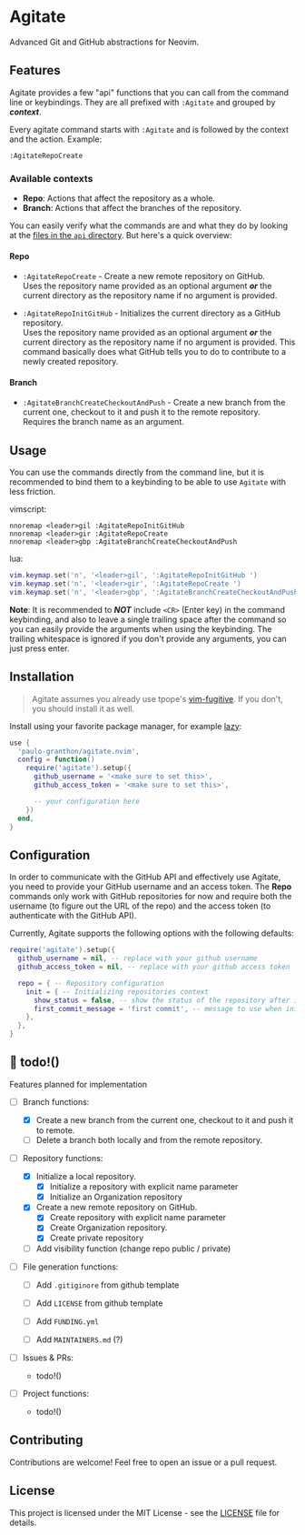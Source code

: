 # Agitate

Advanced Git and GitHub abstractions for Neovim.

## Features

Agitate provides a few "api" functions that you can
call from the command line or keybindings.
They are all prefixed with `:Agitate` and grouped by **_context_**.

Every agitate command starts with `:Agitate` and is followed by the
context and the action. Example:

```vim
:AgitateRepoCreate
```

### Available contexts

- **Repo**: Actions that affect the repository as a whole.
- **Branch**: Actions that affect the branches of the repository.

You can easily verify what the commands are and what they do by looking at the
[files in the `api` directory](./lua/agitate/api). But here's a quick overview:

#### Repo

- `:AgitateRepoCreate` - Create a new remote repository on GitHub.  
  Uses the repository name provided as an optional argument **_or_** the current
  directory as the repository name if no argument is provided.

- `:AgitateRepoInitGitHub` - Initializes the current directory as a GitHub
  repository.  
  Uses the repository name provided as an optional argument **_or_** the current
  directory as the repository name if no argument is provided.
  This command basically does what GitHub tells you to do to contribute to a
  newly created repository.

#### Branch

- `:AgitateBranchCreateCheckoutAndPush` - Create a new branch from the current
  one, checkout to it and push it to the remote repository.  
  Requires the branch name as an argument.

## Usage

You can use the commands directly from the command line, but it is recommended
to bind them to a keybinding to be able to use `Agitate` with less friction.

vimscript:

```vim
nnoremap <leader>gil :AgitateRepoInitGitHub
nnoremap <leader>gir :AgitateRepoCreate
nnoremap <leader>gbp :AgitateBranchCreateCheckoutAndPush
```

lua:

```lua
vim.keymap.set('n', '<leader>gil', ':AgitateRepoInitGitHub ')
vim.keymap.set('n', '<leader>gir', ':AgitateRepoCreate ')
vim.keymap.set('n', '<leader>gbp', ':AgitateBranchCreateCheckoutAndPush ')
```

**Note**: It is recommended to **_NOT_** include `<CR>` (Enter key) in the command
keybinding, and also to leave a single trailing space after the command so you can
easily provide the arguments when using the keybinding. The trailing whitespace is
ignored if you don't provide any arguments, you can just press enter.

## Installation

> Agitate assumes you already use tpope's [vim-fugitive](github.com/tpope/vim-fugitive).
> If you don't, you should install it as well.

Install using your favorite package manager, for example [lazy](github.com/folke/lazy.nvim):

```lua
use {
  'paulo-granthon/agitate.nvim',
  config = function()
    require('agitate').setup({
      github_username = '<make sure to set this>',
      github_access_token = '<make sure to set this>',

      -- your configuration here
    })
  end,
}
```

## Configuration

In order to communicate with the GitHub API and effectively use Agitate, you need
to provide your GitHub username and an access token. The **Repo** commands only
work with GitHub repositories for now and require both the username (to figure out
the URL of the repo) and the access token (to authenticate with the GitHub API).

Currently, Agitate supports the following options with the following defaults:

```lua
require('agitate').setup({
  github_username = nil, -- replace with your github username
  github_access_token = nil, -- replace with your github access token

  repo = { -- Repository configuration
    init = { -- Initializing repositories context
      show_status = false, -- show the status of the repository after initializing it
      first_commit_message = 'first commit', -- message to use when initializing locally
    },
  },
}

```

## 📝 todo!()

Features planned for implementation

- [ ] Branch functions:

  - [x] Create a new branch from the current one, checkout to it and push it to remote.
  - [ ] Delete a branch both locally and from the remote repository.

- [ ] Repository functions:

  - [x] Initialize a local repository.
    - [x] Initialize a repository with explicit name parameter
    - [x] Initialize an Organization repository

  - [x] Create a new remote repository on GitHub.
    - [x] Create repository with explicit name parameter
    - [x] Create Organization repository.
    - [x] Create private repository

  - [ ] Add visibility function (change repo public / private)

- [ ] File generation functions:
  - [ ] Add `.gitiginore` from github template
  - [ ] Add `LICENSE` from github template

  - [ ] Add `FUNDING.yml`
  - [ ] Add `MAINTAINERS.md` (?)

- [ ] Issues & PRs:
  - todo!()

- [ ] Project functions:
  - todo!()

## Contributing

Contributions are welcome! Feel free to open an issue or a pull request.

## License

This project is licensed under the MIT License -
see the [LICENSE](./LICENSE) file for details.
